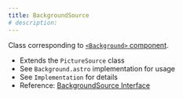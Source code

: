 ```yaml
---
title: BackgroundSource
# description:
---
```


Class corresponding to [`<Background>` component](/astro-image-processor/component/background/).

- Extends the `PictureSource` class
- See `Background.astro` implementation for usage
- See `Implementation` for details
- Reference: [BackgroundSource Interface](/astro-image-processor/api/api/classes/backgroundsource/)
